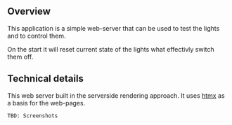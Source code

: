 ## Overview
This application is a simple web-server that can be used to test the
lights and to control them.

On the start it will reset current state of the lights what effectivly switch them off.

## Technical details
This web server built in the serverside rendering approach. It uses [htmx](https://htmx.org/) as a basis for the web-pages.

    TBD: Screenshots